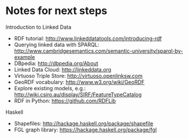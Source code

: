 Notes for next steps
=============================================

Introduction to Linked Data

* RDF tutorial: http://www.linkeddatatools.com/introducing-rdf
* Querying linked data with SPARQL: http://www.cambridgesemantics.com/semantic-university/sparql-by-example 
* DBpedia: http://dbpedia.org/About
* Linked Data Cloud: http://linkeddata.org
* Virtuoso Triple Store: http://virtuoso.openlinksw.com
* GeoRDF vocabulary: http://www.w3.org/wiki/GeoRDF
* Explore existing models, e.g.: http://wiki.csiro.au/display/SIRF/FeatureTypeCatalog
* RDF in Python: https://github.com/RDFLib

Haskell

* Shapefiles: http://hackage.haskell.org/package/shapefile
* FGL graph library: https://hackage.haskell.org/package/fgl

